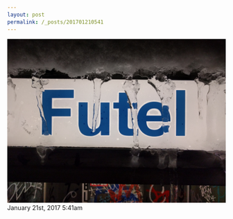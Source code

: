 ```yaml
---
layout: post
permalink: /_posts/201701210541
---
```


<img src="/images/blog/156167286909.jpg"/>

<div id="footer">
<span id="timestamp"> January 21st, 2017 5:41am </span>
</div>
